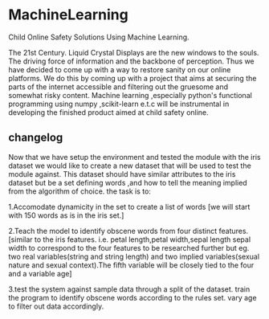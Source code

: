# MachineLearning
Child Online Safety Solutions Using Machine Learning.

The 21st Century.
Liquid Crystal Displays are the new windows to the souls. The driving force of information and the backbone of perception.
Thus we have decided to come up with a way to restore sanity on our online platforms.
We do this by coming up with a project that aims at securing the parts of the internet accessible and filtering out the gruesome and somewhat risky content.
Machine learning ,especially python's functional programming using numpy ,scikit-learn  e.t.c will be instrumental in developing the finished product aimed at child safety online.

changelog
-------------
Now that we have setup the  environment and tested the module with the iris dataset
we would like to create a new dataset that will be used to test the module against.
This dataset should have similar attributes to the iris dataset but be a set defining words ,and how to tell the meaning implied from the algorithm of choice.
the task is to:

1.Accomodate dynamicity in the set to create a list of words [we will start with 150 words as is in the iris set.]

2.Teach the model to identify obscene words from four distinct features.[similar to the iris features. i.e. petal length,petal width,sepal length sepal width to correspond to the four features to be researched further but eg. two real variables(string and string length) and two implied variables(sexual nature and sexual context).The fifth variable will be closely tied to the four and a variable age]

3.test the system against sample data through a split of the dataset. train the program to identify obscene words according to the rules set. vary age to filter out data accordingly.
